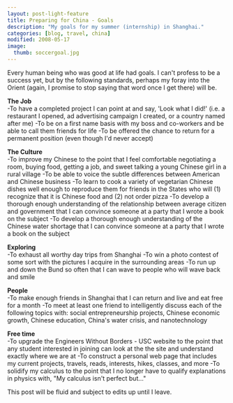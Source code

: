 ```yaml
---
layout: post-light-feature
title: Preparing for China - Goals
description: "My goals for my summer (internship) in Shanghai."
categories: [blog, travel, china]
modified: 2008-05-17
image:
  thumb: soccergoal.jpg
---
```

Every human being who was good at life had goals. I can't profess to be a success yet, but by the following standards, perhaps my foray into the Orient (again, I promise to stop saying that word once I get there) will be.

<strong>The Job</strong><br>
-To have a completed project I can point at and say, 'Look what I did!' (i.e. a restaurant I opened, ad advertising campaign I created, or a country named after me)
-To be on a first name basis with my boss and co-workers and be able to call them friends for life
-To be offered the chance to return for a permanent position (even though I'd never accept)

<strong>The Culture</strong><br>
-To improve my Chinese to the point that I feel comfortable negotiating a room, buying food, getting a job, and sweet talking a young Chinese girl in a rural village
-To be able to voice the subtle differences between American and Chinese business
-To learn to cook a variety of vegetarian Chinese dishes well enough to reproduce them for friends in the States who will (1) recognize that it is Chinese food and (2) not order pizza
-To develop a thorough enough understanding of the relationship between average citizen and government that I can convince someone at a party that I wrote a book on the subject
-To develop a thorough enough understanding of the Chinese water shortage that I can convince someone at a party that I wrote a book on the subject

<strong>Exploring</strong><br>
-To exhaust all worthy day trips from Shanghai
-To win a photo contest of some sort with the pictures I acquire in the surrounding areas
-To run up and down the Bund so often that I can wave to people who will wave back and smile

<strong>People</strong><br>
-To make enough friends in Shanghai that I can return and live and eat free for a month
-To meet at least one friend to intelligently discuss each of the following topics with: social entrepreneurship projects, Chinese economic growth, Chinese education, China's water crisis, and nanotechnology

<strong>Free time</strong><br>
-To upgrade the Engineers Without Borders - USC website to the point that any student interested in joining can look at the the site and understand exactly where we are at
-To construct a personal web page that includes my current projects, travels, reads, interests, hikes, classes, and more
-To solidify my calculus to the point that I no longer have to qualify explanations in physics with, "My calculus isn't perfect but..."

This post will be fluid and subject to edits up until I leave.